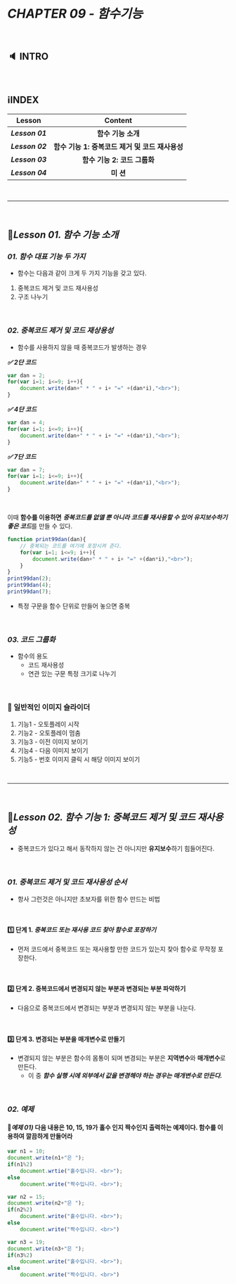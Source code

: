 # _CHAPTER 09 - 함수기능_

<br>

## :speaker: INTRO

<br>

## :information_source:INDEX

|     Lesson      |                     Content                     |
| :-------------: | :---------------------------------------------: |
| ***Lesson 01*** |               **함수 기능 소개**                |
| ***Lesson 02*** | **함수 기능 1: 중복코드 제거 및 코드 재사용성** |
| ***Lesson 03*** |          **함수 기능 2: 코드 그룹화**           |
| ***Lesson 04*** |                    **미 션**                    |

<br>

---

<br>

## :pencil:_Lesson 01. 함수 기능 소개_

### _01. 함수 대표 기능 두 가지_

- 함수는 다음과 같이 크게 두 가지 기능을 갖고 있다.

1. 중복코드 제거 및 코드 재사용성
2. 구조 나누기

<br>

### _02. 중복코드 제거 및 코드 재상용성_

- 함수를 사용하지 않을 때 중복코드가 발생하는 경우

*​**:white_check_mark: 2단 코드***

```javascript
var dan = 2;
for(var i=1; i<=9; i++){
    document.write(dan+" * " + i+ "=" +(dan*i),"<br>");
}
```

***:white_check_mark:  4단 코드***

```javascript
var dan = 4;
for(var i=1; i<=9; i++){
    document.write(dan+" * " + i+ "=" +(dan*i),"<br>");
}
```

*​**:white_check_mark: 7단 코드***

```javascript
var dan = 7;
for(var i=1; i<=9; i++){
    document.write(dan+" * " + i+ "=" +(dan*i),"<br>");
}
```

<br>

이때 **함수를 이용하면** ***중복코드를 없앨 뿐 아니라 코드를 재사용할 수 있어 유지보수하기 좋은 코드***를 만들 수 있다.

```javascript
function print99dan(dan){
    // 중복되는 코드를 여기에 포장시켜 준다.
    for(var i=1; i<=9; i++){
        document.write(dan+" * " + i+ "=" +(dan*i),"<br>");
    }
}
print99dan(2);
print99dan(4);
print99dan(7);
```

- 특정 구문을 함수 단위로 만들어 놓으면 중복

<br>

### _03. 코드 그룹화_

- 함수의 용도
  - 코드 재사용성
  - 연관 있는 구문 특정 크기로 나누기



<br>

### :page_facing_up: 일반적인 이미지 슬라이더

1. 기능1 - 오토플레이 시작
2.  기능2 - 오토플레이 멈춤
3. 기능3 - 이전 이미지 보이기
4. 기능4 - 다음 이미지 보이기
5.  기능5 - 번호 이미지 클릭 시 해당 이미지 보이기

<br>

---

<br>

## :pencil:_Lesson 02. 함수 기능 1: 중복코드 제거 및 코드 재사용성_

- 중복코드가 있다고 해서 동작하지 않는 건 아니지만 **유지보수**하기 힘들어진다. 

<br>

### _01. 중복코드 제거 및 코드 재사용성 순서_

- 항사 그런것은 아니지만 초보자를 위한 함수 만드는 비법

<br>

#### :one: 단계 ​1​. _중복코드 또는 재사용 코드 찾아 함수로 포장하기_

- 먼저 코드에서 중복코드 또는 재사용할 만한 코드가 있는지 찾아 함수로 무작정 포장한다.

<br>



#### :two: 단계 2. 중복코드에서 변경되지 않는 부분과 변경되는 부분 파악하기

- 다음으로 중복코드에서 변경되는 부분과 변경되지 않는 부분을 나눈다.

<br>

#### :three: 단계 3. 변경되는 부분을 매개변수로 만들기

- 변경되지 않는 부분은 함수의 몸통이 되며 변경되는 부분은 **지역변수**와 **매개변수**로 만든다.
  -  이 중 ***함수 실행 시에 외부에서 값을 변경해야 하는 경우는 매개변수로 만든다.***

<br>

### _02. 예제_

#### :memo:_예제 01)_ 다음 내용은 10, 15, 19가 홀수 인지 짝수인지 출력하는 예제이다. 함수를 이용하여 깔끔하게 만들어라

```javascript
var n1 = 10;
document.write(n1+"은 ");
if(n1%2)
    document.wrtie("홀수입니다. <br>");
else
    document.write("짝수입니다. <br>");

var n2 = 15;
document.write(n2+"은 ");
if(n2%2)
    document.write("홀수입니다. <br>");
else
    document.write("짝수입니다. <br>")

var n3 = 19;
document.write(n3+"은 ");
if(n3%2)
    document.write("홀수입니다. <br>");
else
    document.write("짝수입니다. <br>")
```



##### 

